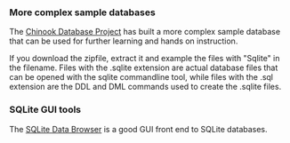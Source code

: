 ### More complex sample databases

The [Chinook Database Project](http://chinookdatabase.codeplex.com/) 
has built a more complex sample database that can be used for further
learning and hands on instruction.

If you download the zipfile, extract it and example the files with
"Sqlite" in the filename. Files with the .sqlite extension are actual
database files that can be opened with the sqlite commandline tool,
while files with the .sql extension are the DDL and DML commands
used to create the .sqlite files.

### SQLite GUI tools

The [SQLite Data Browser](http://sourceforge.net/projects/sqlitebrowser/) 
is a good GUI front end to SQLite databases.

